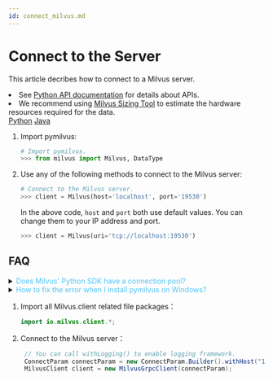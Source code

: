 ```yaml
---
id: connect_milvus.md
---
```


# Connect to the Server

This article decribes how to connect to a Milvus server.

<div class="alert note">
<li>See <a href="https://github.com/milvus-io/pymilvus">Python API documentation</a> for details about APIs.</li>
<li>We recommend using <a href="https://milvus.io/tools/sizing">Milvus Sizing Tool</a> to estimate the hardware resources required for the data.</li>
</div>

<div class="filter">
<a href="#Python">Python</a> <a href="#Java">Java</a>
</div>

<div class="filter-Python" markdown="block">

1. Import pymilvus:

   ```python
   # Import pymilvus.
   >>> from milvus import Milvus, DataType
   ```

2. Use any of the following methods to connect to the Milvus server:

   ```python
   # Connect to the Milvus server.
   >>> client = Milvus(host='localhost', port='19530')
   ```

   <div class="alert note">
   In the above code, <code>host</code> and <code>port</code> both use default values. You can change them to your IP address and port.
   </div>

   ```python
   >>> client = Milvus(uri='tcp://localhost:19530')
   ```

## FAQ

<details>
<summary><font color="#4fc4f9">Does Milvus' Python SDK have a connection pool?</font></summary>
{{fragments/faq_pymilvus_connection_pool.md}}
</details>
<details>
<summary><font color="#4fc4f9">How to fix the error when I install pymilvus on Windows?</font></summary>
{{fragments/faq_pymilvus_install_error.md}}
</details>

</div>

<div class="filter-Java" markdown="block">

1. Import all Milvus.client related file packages：

   ```java
   import io.milvus.client.*;
   ```

2. Connect to the Milvus server：

   ```java
    // You can call withLogging() to enable logging framework.
    ConnectParam connectParam = new ConnectParam.Builder().withHost("127.0.0.1").withPort(19530).build();
    MilvusClient client = new MilvusGrpcClient(connectParam);
    ```
</div>